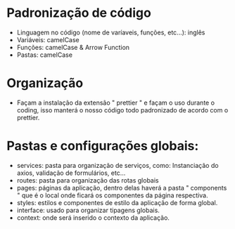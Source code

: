 # Padronização de código

- Linguagem no código (nome de varíaveis, funções, etc...): inglês
- Variáveis: camelCase
- Funções: camelCase & Arrow Function
- Pastas: camelCase

# Organização 

- Façam a instalação da extensão " prettier " e façam o uso durante o coding, isso manterá o nosso código todo padronizado de acordo com o prettier.

# Pastas e configurações globais:

- services: pasta para organização de serviços, como: Instanciação do axios, validação de formulários, etc...
- routes: pasta para organização das rotas globais
- pages: páginas da aplicação, dentro delas haverá a pasta " components " que é o local onde ficará os componentes da página respectiva.
- styles: estilos e componentes de estilo da aplicação de forma global.
- interface: usado para organizar tipagens globais.
- context: onde será inserido o contexto da aplicação.